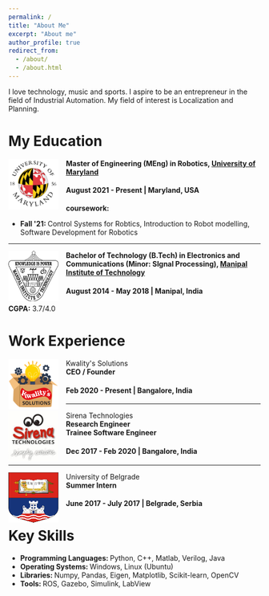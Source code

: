 ```yaml
---
permalink: /
title: "About Me"
excerpt: "About me"
author_profile: true
redirect_from: 
  - /about/
  - /about.html
---
```


I love technology, music and sports. I aspire to be an entrepreneur in the field of Industrial Automation. My field of interest is Localization and Planning. 

# My Education
<img align="left" height="100" width="100" src="../images/umd.jpg" style="padding-right:15px">

**Master of Engineering (MEng) in Robotics, [University of Maryland](https://www.umd.edu/)**
#### August 2021 - Present | Maryland, USA
<strong>coursework:</strong>
* <strong>Fall '21: </strong>Control Systems for Robtics, Introduction to Robot modelling, Software Development for Robotics <br>

-----
<img align="left" height="100" width="100" src="../images/mit.png" style="padding-right:15px">

**Bachelor of Technology (B.Tech) in Electronics and Communications (Minor: SIgnal Processing), [Manipal Institute of Technology](https://manipal.edu/mit.html)**
#### August 2014 - May 2018 | Manipal, India
<strong>CGPA:</strong> 3.7/4.0 <br>

# Work Experience
<img align="left" height="100" width="100" src="../images/Kwality-classic.png" style="padding-right:15px">

Kwality's Solutions<br>
**CEO / Founder**
#### Feb 2020 - Present | Bangalore, India<br>

-----
<img align="left" height="100" width="100" src="../images/sirena.jpeg" style="padding-right:15px">

Sirena Technologies<br>
**Research Engineer**<br>
**Trainee Software Engineer**
#### Dec 2017 - Feb 2020 | Bangalore, India<br>

-----
<img align="left" height="100" width="100" src="../images/ub.png" style="padding-right:15px">

University of Belgrade<br>
**Summer Intern**
#### June 2017 - July 2017 | Belgrade, Serbia<br>


# Key Skills
* <strong> Programming Languages: </strong> Python, C++, Matlab, Verilog, Java <br>
* <strong> Operating Systems: </strong> Windows, Linux (Ubuntu) <br>
* <strong> Libraries: </strong> Numpy, Pandas, Eigen, Matplotlib, Scikit-learn, OpenCV <br>
* <strong> Tools: </strong> ROS, Gazebo, Simulink, LabView <br>
